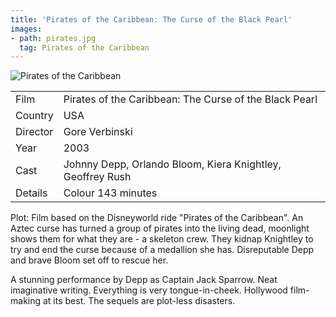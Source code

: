 ```yaml
---
title: 'Pirates of the Caribbean: The Curse of the Black Pearl'
images:
- path: pirates.jpg
  tag: Pirates of the Caribbean
---
```

![Pirates of the Caribbean](pirates.jpg)

| | |
|-|-|
Film|Pirates of the Caribbean: The Curse of the Black Pearl
Country|USA
Director|Gore Verbinski
Year|2003
Cast|Johnny Depp, Orlando Bloom, Kiera Knightley, Geoffrey Rush
Details|Colour 143 minutes

Plot: Film based on the Disneyworld ride "Pirates of the
Caribbean".  An Aztec curse has turned a group of
pirates into the living dead, moonlight shows them
for what they are - a skeleton crew.  They kidnap
Knightley to try and end the curse because of
a medallion she has.  Disreputable Depp and brave
Bloom set off to rescue her.

A stunning performance by Depp as Captain Jack
Sparrow.  Neat imaginative writing.  Everything is
very tongue-in-cheek.  Hollywood film-making at its
best.  The sequels are plot-less disasters.
